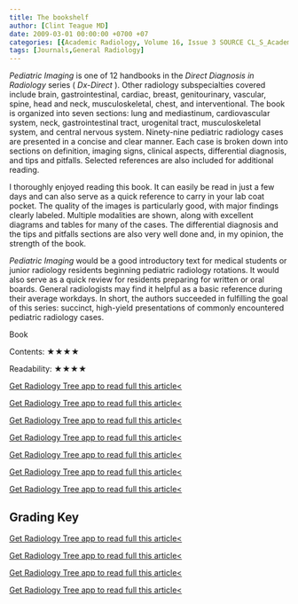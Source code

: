 ```yaml
---
title: The bookshelf
author: [Clint Teague MD]
date: 2009-03-01 00:00:00 +0700 +07
categories: [{Academic Radiology, Volume 16, Issue 3 SOURCE CL_S_AcademicRadiologyVolume16Issue3 1}]
tags: [Journals,General Radiology]
---
```

_Pediatric Imaging_ is one of 12 handbooks in the _Direct Diagnosis in Radiology_ series ( _Dx-Direct_ ). Other radiology subspecialties covered include brain, gastrointestinal, cardiac, breast, genitourinary, vascular, spine, head and neck, musculoskeletal, chest, and interventional. The book is organized into seven sections: lung and mediastinum, cardiovascular system, neck, gastrointestinal tract, urogenital tract, musculoskeletal system, and central nervous system. Ninety-nine pediatric radiology cases are presented in a concise and clear manner. Each case is broken down into sections on definition, imaging signs, clinical aspects, differential diagnosis, and tips and pitfalls. Selected references are also included for additional reading.

I thoroughly enjoyed reading this book. It can easily be read in just a few days and can also serve as a quick reference to carry in your lab coat pocket. The quality of the images is particularly good, with major findings clearly labeled. Multiple modalities are shown, along with excellent diagrams and tables for many of the cases. The differential diagnosis and the tips and pitfalls sections are also very well done and, in my opinion, the strength of the book.

_Pediatric Imaging_ would be a good introductory text for medical students or junior radiology residents beginning pediatric radiology rotations. It would also serve as a quick review for residents preparing for written or oral boards. General radiologists may find it helpful as a basic reference during their average workdays. In short, the authors succeeded in fulfilling the goal of this series: succinct, high-yield presentations of commonly encountered pediatric radiology cases.

Book

Contents: ★★★★

Readability: ★★★★

[Get Radiology Tree app to read full this article<](https://clinicalpub.com/app)

[Get Radiology Tree app to read full this article<](https://clinicalpub.com/app)

[Get Radiology Tree app to read full this article<](https://clinicalpub.com/app)

[Get Radiology Tree app to read full this article<](https://clinicalpub.com/app)

[Get Radiology Tree app to read full this article<](https://clinicalpub.com/app)

[Get Radiology Tree app to read full this article<](https://clinicalpub.com/app)

[Get Radiology Tree app to read full this article<](https://clinicalpub.com/app)

## Grading Key

[Get Radiology Tree app to read full this article<](https://clinicalpub.com/app)

[Get Radiology Tree app to read full this article<](https://clinicalpub.com/app)

[Get Radiology Tree app to read full this article<](https://clinicalpub.com/app)

[Get Radiology Tree app to read full this article<](https://clinicalpub.com/app)